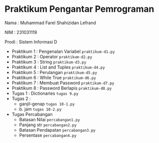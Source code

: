 # Praktikum Pengantar Pemrograman
<p> Nama : Muhammad Farel Shahizidan Lefrand </p>
<p> NIM : 231031119 </p>
<p> Prodi : Sistem Informasi D </p>
  
* Praktikum 1 : Pengenalan Variabel
  `praktikum-d1.py`
* Praktikum 2 : Operator
  `praktikum-d2.py` 
* Praktikum 3 : String
  `praktikum-d3.py`
* Praktikum 4 : List and Tuples
  `praktikum-d4.py`
* Praktikum 5 : Perulangan
  `praktikum-d5.py`
* Praktikum 6 : While True
  `praktikum-d6.py`
* Praktikum 7 : Membuat Password
  `praktikum-d7.py`
* Praktikum 8 : Password Berlapis
  `praktikum-d8.py`
* Tugas 1 : Dictionaries
  `tugas 9.py`
* Tugas 2 :
    * ganjil-genap
 `tugas 10-1.py`
    * b. jam
  `tugas 10-2.py`
* Tugas Percabangan
    * Batasan Nilai
 `percabangan1.py`
   * Panjang str
  `percabangan2.py`
   * Batasan Pendapatan
  `percabangan3.py`
   * Persentase
  `percabangan4.py`
